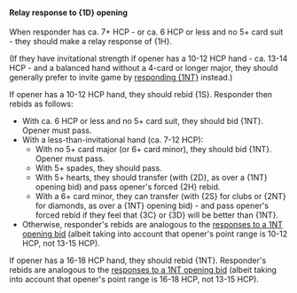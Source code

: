#### <a name="Relay_response_to_1D_opening"> Relay response to {1D} opening

When responder has ca. 7+ HCP - or ca. 6 HCP or less and no 5+ card suit - they should make a relay response of {1H}.

(If they have invitational strength if opener has a 10-12 HCP hand - ca. 13-14 HCP - and a balanced hand without a 4-card or longer major, they should generally prefer to invite game by [responding {1NT}](#1NT_response_to_1D_opening) instead.)

If opener has a 10-12 HCP hand, they should rebid {1S}. Responder then rebids as follows:

- With ca. 6 HCP or less and no 5+ card suit, they should bid {1NT}. Opener must pass.
- With a less-than-invitational hand (ca. 7-12 HCP):
    - With no 5+ card major (or 6+ card minor), they should bid {1NT}. Opener must pass.
    - With 5+ spades, they should pass.
    - With 5+ hearts, they should transfer (with {2D}, as over a {1NT} opening bid) and pass opener's forced {2H} rebid.
    - With a 6+ card minor, they can transfer (with {2S} for clubs or {2NT} for diamonds, as over a {1NT} opening bid) - and pass opener's forced rebid if they feel that {3C} or {3D} will be better than {1NT}.
- Otherwise, responder's rebids are analogous to the [responses to a 1NT opening bid](#Responses_to_1NT_opening) (albeit taking into account that opener's point range is 10-12 HCP, not 13-15 HCP).

If opener has a 16-18 HCP hand, they should rebid {1NT}. Responder's rebids are analogous to the [responses to a 1NT opening bid](#Responses_to_1NT_opening) (albeit taking into account that opener's point range is 16-18 HCP, not 13-15 HCP).
